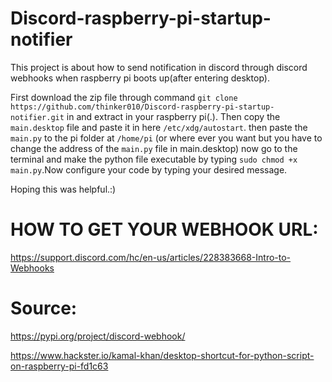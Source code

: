 # Discord-raspberry-pi-startup-notifier
This project is about how to send notification in discord through discord webhooks when raspberry pi boots up(after entering desktop).




First download the zip file through command `git clone https://github.com/thinker010/Discord-raspberry-pi-startup-notifier.git` in  and extract in your raspberry pi(.).
Then copy the `main.desktop` file and paste it in here `/etc/xdg/autostart`.
then paste the `main.py` to the pi folder at `/home/pi` (or where ever you want but you have to change the address of the `main.py` file in main.desktop)
now go to the terminal and make the python file executable by typing `sudo chmod +x main.py`.Now configure your code by typing your desired message.


Hoping this was helpful.:)




# HOW TO GET YOUR WEBHOOK URL:

https://support.discord.com/hc/en-us/articles/228383668-Intro-to-Webhooks





# Source: 

https://pypi.org/project/discord-webhook/
        
   https://www.hackster.io/kamal-khan/desktop-shortcut-for-python-script-on-raspberry-pi-fd1c63
